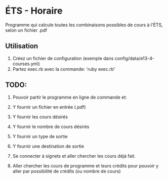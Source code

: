# ÉTS - Horaire
Programme qui calcule toutes les combinaisons possibles de cours à l'ÉTS, selon un fichier .pdf

## Utilisation
1. Créez un fichier de configuration (exemple dans config/data/e13-4-courses.yml)
2. Partez exec.rb avec la commande: 'ruby exec.rb'

## TODO:
1. Pouvoir partir le programme en ligne de commande et:
 1. Y fournir un fichier en entrée (.pdf)
 2. Y fournir les cours désirés
 3. Y fournir le nombre de cours désirés
 4. Y fournir un type de sortie
 5. Y fournir une destination de sortie

2. Se connecter à signets et aller chercher les cours déjà fait.
3. Aller chercher les cours de programme et leurs crédits pour pouvoir y aller par possibilité de crédits (ou nombre de cours)
